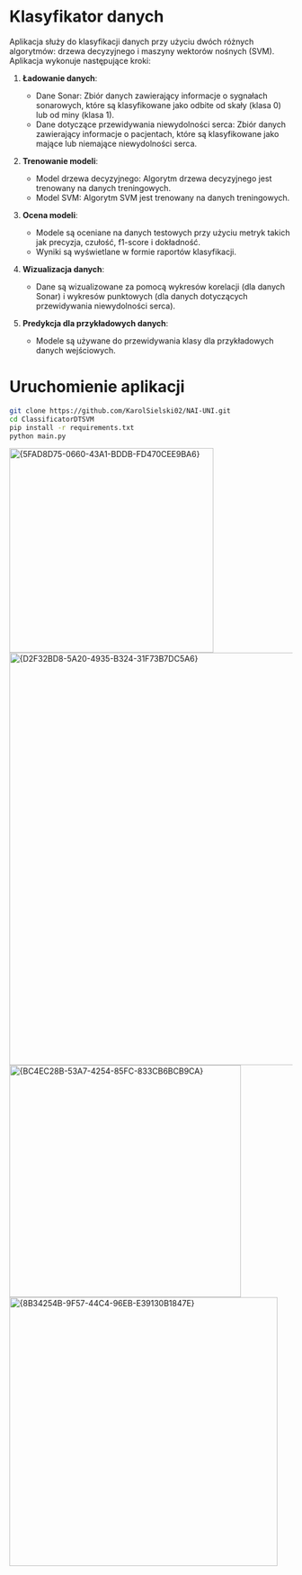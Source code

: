 # Klasyfikator danych

Aplikacja służy do klasyfikacji danych przy użyciu dwóch różnych algorytmów: drzewa decyzyjnego i maszyny wektorów nośnych (SVM). Aplikacja wykonuje następujące kroki:

1. **Ładowanie danych**:
   - Dane Sonar: Zbiór danych zawierający informacje o sygnałach sonarowych, które są klasyfikowane jako odbite od skały (klasa 0) lub od miny (klasa 1).
   - Dane dotyczące przewidywania niewydolności serca: Zbiór danych zawierający informacje o pacjentach, które są klasyfikowane jako mające lub niemające niewydolności serca.

2. **Trenowanie modeli**:
   - Model drzewa decyzyjnego: Algorytm drzewa decyzyjnego jest trenowany na danych treningowych.
   - Model SVM: Algorytm SVM jest trenowany na danych treningowych.

3. **Ocena modeli**:
   - Modele są oceniane na danych testowych przy użyciu metryk takich jak precyzja, czułość, f1-score i dokładność.
   - Wyniki są wyświetlane w formie raportów klasyfikacji.

4. **Wizualizacja danych**:
   - Dane są wizualizowane za pomocą wykresów korelacji (dla danych Sonar) i wykresów punktowych (dla danych dotyczących przewidywania niewydolności serca).

5. **Predykcja dla przykładowych danych**:
   - Modele są używane do przewidywania klasy dla przykładowych danych wejściowych.
     
# Uruchomienie aplikacji

```bash
git clone https://github.com/KarolSielski02/NAI-UNI.git
cd ClassificatorDTSVM
pip install -r requirements.txt
python main.py
```

<img width="363" alt="{5FAD8D75-0660-43A1-BDDB-FD470CEE9BA6}" src="https://github.com/user-attachments/assets/329cf8a5-60c9-45d0-95b9-95c7965c5da1">
<img width="732" alt="{D2F32BD8-5A20-4935-B324-31F73B7DC5A6}" src="https://github.com/user-attachments/assets/2a0f6d9e-d73d-4f71-91a6-d61836f9789b">

<img width="412" alt="{BC4EC28B-53A7-4254-85FC-833CB6BCB9CA}" src="https://github.com/user-attachments/assets/9ac839f6-81a2-4872-abd5-66393cd58dcf">
<img width="477" alt="{8B34254B-9F57-44C4-96EB-E39130B1847E}" src="https://github.com/user-attachments/assets/2f35b467-6880-4559-8e84-8b4bf59093c2">
